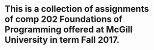 # This is a collection of assignments of comp 202 Foundations of Programming offered at McGill University in term Fall 2017.
